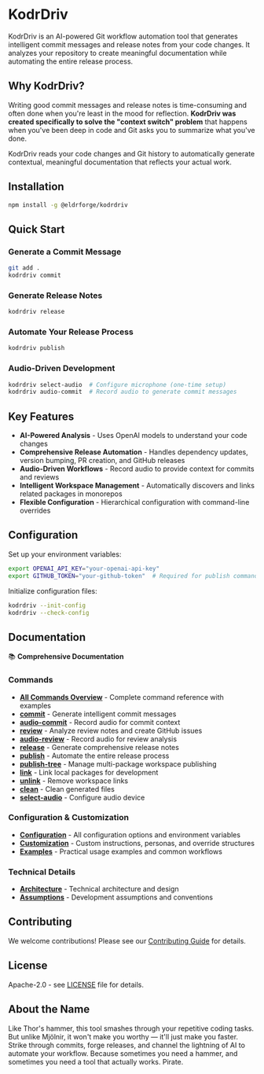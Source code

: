 # KodrDriv

KodrDriv is an AI-powered Git workflow automation tool that generates intelligent commit messages and release notes from your code changes. It analyzes your repository to create meaningful documentation while automating the entire release process.

## Why KodrDriv?

Writing good commit messages and release notes is time-consuming and often done when you're least in the mood for reflection. **KodrDriv was created specifically to solve the "context switch" problem** that happens when you've been deep in code and Git asks you to summarize what you've done.

KodrDriv reads your code changes and Git history to automatically generate contextual, meaningful documentation that reflects your actual work.

## Installation

```bash
npm install -g @eldrforge/kodrdriv
```


## Quick Start

### Generate a Commit Message
```bash
git add .
kodrdriv commit
```

### Generate Release Notes
```bash
kodrdriv release
```

### Automate Your Release Process
```bash
kodrdriv publish
```

### Audio-Driven Development
```bash
kodrdriv select-audio  # Configure microphone (one-time setup)
kodrdriv audio-commit  # Record audio to generate commit messages
```

## Key Features

- **AI-Powered Analysis** - Uses OpenAI models to understand your code changes
- **Comprehensive Release Automation** - Handles dependency updates, version bumping, PR creation, and GitHub releases
- **Audio-Driven Workflows** - Record audio to provide context for commits and reviews
- **Intelligent Workspace Management** - Automatically discovers and links related packages in monorepos
- **Flexible Configuration** - Hierarchical configuration with command-line overrides

## Configuration

Set up your environment variables:
```bash
export OPENAI_API_KEY="your-openai-api-key"
export GITHUB_TOKEN="your-github-token"  # Required for publish command
```

Initialize configuration files:
```bash
kodrdriv --init-config
kodrdriv --check-config
```

## Documentation

📚 **Comprehensive Documentation**

### Commands
- **[All Commands Overview](docs/public/commands.md)** - Complete command reference with examples
- **[commit](docs/public/commands/commit.md)** - Generate intelligent commit messages
- **[audio-commit](docs/public/commands/audio-commit.md)** - Record audio for commit context
- **[review](docs/public/commands/review.md)** - Analyze review notes and create GitHub issues
- **[audio-review](docs/public/commands/audio-review.md)** - Record audio for review analysis
- **[release](docs/public/commands/release.md)** - Generate comprehensive release notes
- **[publish](docs/public/commands/publish.md)** - Automate the entire release process
- **[publish-tree](docs/public/commands/publish-tree.md)** - Manage multi-package workspace publishing
- **[link](docs/public/commands/link.md)** - Link local packages for development
- **[unlink](docs/public/commands/unlink.md)** - Remove workspace links
- **[clean](docs/public/commands/clean.md)** - Clean generated files
- **[select-audio](docs/public/commands/select-audio.md)** - Configure audio device

### Configuration & Customization
- **[Configuration](docs/public/configuration.md)** - All configuration options and environment variables
- **[Customization](docs/public/customization.md)** - Custom instructions, personas, and override structures
- **[Examples](docs/public/examples.md)** - Practical usage examples and common workflows

### Technical Details
- **[Architecture](docs/public/architecture.md)** - Technical architecture and design
- **[Assumptions](docs/public/assumptions.md)** - Development assumptions and conventions

## Contributing

We welcome contributions! Please see our [Contributing Guide](CONTRIBUTING.md) for details.

## License

Apache-2.0 - see [LICENSE](LICENSE) file for details.

## About the Name

Like Thor's hammer, this tool smashes through your repetitive coding tasks. But unlike Mjölnir, it won't make you worthy — it'll just make you faster. Strike through commits, forge releases, and channel the lightning of AI to automate your workflow. Because sometimes you need a hammer, and sometimes you need a tool that actually works. Pirate.
